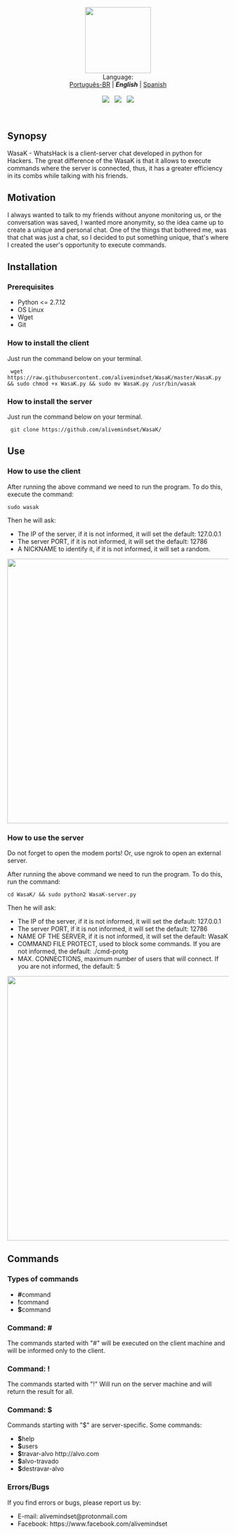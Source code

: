 <p align="center">
  <img src="https://alivemindset.github.io/projects/WasaK/img/WasaK.png" width="150px"><br/>
  Language:<br/>
  <a href="README-PTBR.md">Português-BR</a> | 
  <b><i>English</i></b> | 
  <a href="README-ES.md">Spanish</a><br/><br/>
  <img src="https://img.shields.io/badge/version-1.0-blue.svg"> &nbsp;
  <img src="https://img.shields.io/badge/python-2.7.12-blue.svg"> &nbsp;
  <img src="https://img.shields.io/badge/OS-Linux-brightgreen.svg">
</p>
<br/>
<h2>Synopsy</h2>
WasaK - WhatsHack is a client-server chat developed in python for Hackers. The great difference of the WasaK is that it allows to execute commands where the server is connected, thus, it has a greater efficiency in its combs while talking with his friends.

<h2>Motivation</h2>
I always wanted to talk to my friends without anyone monitoring us, or the conversation was saved, I wanted more anonymity, so the idea came up to create a unique and personal chat. One of the things that bothered me, was that chat was just a chat, so I decided to put something unique, that's where I created the user's opportunity to execute commands.

<h2>Installation</h2>
<h3>Prerequisites</h3>
<ul>
<li>Python <= 2.7.12</li>
<li>OS Linux</li>
<li>Wget</li>
<li>Git</li>
</ul>

<h3>How to install the client</h3>
Just run the command below on your terminal.
<pre><code> wget https://raw.githubusercontent.com/alivemindset/WasaK/master/WasaK.py && sudo chmod +x WasaK.py && sudo mv WasaK.py /usr/bin/wasak </code></pre>

<h3>How to install the server</h3>
Just run the command below on your terminal.
<pre><code> git clone https://github.com/alivemindset/WasaK/ </pre></code>

<h2>Use</h2>
<h3>How to use the client</h3>
After running the above command we need to run the program. To do this, execute the command:
<pre><code>sudo wasak</pre></code>
<p>Then he will ask: <p/>
<ul>
<li>The IP of the server, if it is not informed, it will set the default: 127.0.0.1</li>
<li>The server PORT, if it is not informed, it will set the default: 12786</li>
<li>A NICKNAME to identify it, if it is not informed, it will set a random.</li>
</ul>
<p align="center"><img src="https://alivemindset.github.io/projects/WasaK/img/exClient.png" width="600px"></p>

<h3>How to use the server</h3>
<p>Do not forget to open the modem ports! Or, use ngrok to open an external server.</p>
After running the above command we need to run the program. To do this, run the command:
<pre><code>cd WasaK/ && sudo python2 WasaK-server.py</pre></code>
<p>Then he will ask: <p/>
<ul>
<li>The IP of the server, if it is not informed, it will set the default: 127.0.0.1</li>
<li>The server PORT, if it is not informed, it will set the default: 12786</li>
<li>NAME OF THE SERVER, if it is not informed, it will set the default: WasaK</li>
<li>COMMAND FILE PROTECT, used to block some commands. If you are not informed, the default: ./cmd-protg</li>
<li>MAX. CONNECTIONS, maximum number of users that will connect. If you are not informed, the default: 5</li>
</ul>
<p align="center"><img src="https://alivemindset.github.io/projects/WasaK/img/exServer.png" width="600px"></p>

<h2>Commands</h2>
<h3>Types of commands</h3>
<ul>
<li><b>#</b>command</li>
<li><b>!</b>command</li>
<li><b>$</b>command</li>
</ul>

<h3>Command: #</h3>
The commands started with "#" will be executed on the client machine and will be informed only to the client.

<h3>Command: !</h3>
The commands started with "!" Will run on the server machine and will return the result for all.

<h3>Command: $</h3>
Commands starting with "$" are server-specific. Some commands:
<ul>
<li><b>$</b>help</li>
<li><b>$</b>users</li>
<li><b>$</b>travar-alvo http://alvo.com</li>
<li><b>$</b>alvo-travado</li>
<li><b>$</b>destravar-alvo</li>
</ul>  

<h3>Errors/Bugs</h3>
If you find errors or bugs, please report us by: 
<ul>
<li>E-mail: alivemindset@protonmail.com</li>
<li>Facebook: https://www.facebook.com/alivemindset</li>
</ul>
